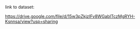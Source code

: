 link to dataset:

https://drive.google.com/file/d/15w3pZkjzIFv8WGabITczMgRYH-Ksnnsa/view?usp=sharing
